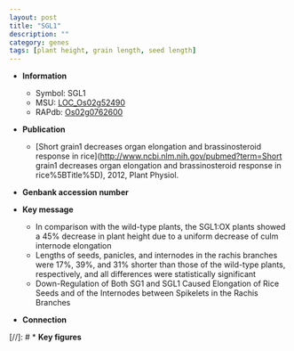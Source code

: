 ```yaml
---
layout: post
title: "SGL1"
description: ""
category: genes
tags: [plant height, grain length, seed length]
---
```


* **Information**  
    + Symbol: SGL1  
    + MSU: [LOC_Os02g52490](http://rice.uga.edu/cgi-bin/ORF_infopage.cgi?orf=LOC_Os02g52490)  
    + RAPdb: [Os02g0762600](https://rapdb.dna.affrc.go.jp/locus/?name=Os02g0762600)  

* **Publication**  
    + [Short grain1 decreases organ elongation and brassinosteroid response in rice](http://www.ncbi.nlm.nih.gov/pubmed?term=Short grain1 decreases organ elongation and brassinosteroid response in rice%5BTitle%5D), 2012, Plant Physiol.

* **Genbank accession number**  

* **Key message**  
    + In comparison with the wild-type plants, the SGL1:OX plants showed a 45% decrease in plant height due to a uniform decrease of culm internode elongation
    + Lengths of seeds, panicles, and internodes in the rachis branches were 17%, 39%, and 31% shorter than those of the wild-type plants, respectively, and all differences were statistically significant
    + Down-Regulation of Both SG1 and SGL1 Caused Elongation of Rice Seeds and of the Internodes between Spikelets in the Rachis Branches

* **Connection**  

[//]: # * **Key figures**  


